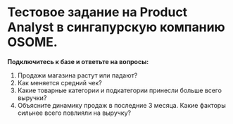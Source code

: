 # Тестовое задание на Product Analyst в сингапурскую компанию OSOME.

**Подключитесь к базе и ответьте на вопросы:**
1. Продажи магазина растут или падают?
2. Как меняется средний чек?
3. Какие товарные категории и подкатегории принесли больше всего выручки?
4. Объясните динамику продаж в последние 3 месяца. Какие факторы сильнее всего повлияли на выручку?
